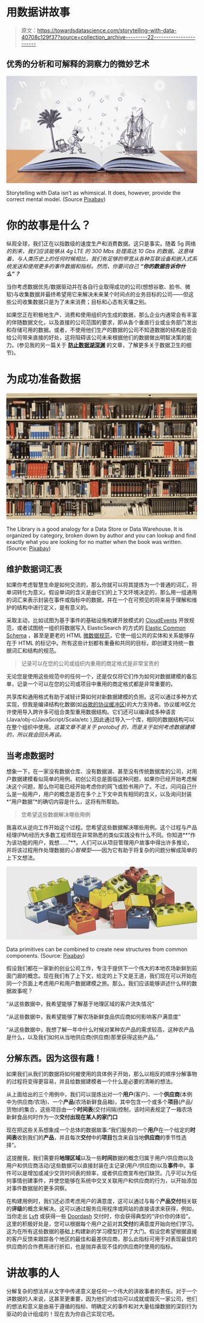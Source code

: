# 用数据讲故事

> 原文：<https://towardsdatascience.com/storytelling-with-data-40708c129f37?source=collection_archive---------22----------------------->

## 优秀的分析和可解释的洞察力的微妙艺术

![](img/365bb8982e2f683157caf68298756dff.png)

Storytelling with Data isn’t as whimsical. It does, however, provide the correct mental model. (Source [Pixabay](https://pixabay.com/illustrations/storytelling-story-telling-tale-4203628/))

# 你的故事是什么？

纵观全球，我们正在以指数级的速度生产和消费数据。这只是事实。随着 5g 网络*的到来，我们应该能够从 4g LTE 的 300 Mbs 处理高达 10 Gbs 的数据。这意味着，与人类历史上的任何时候相比，我们有足够的带宽从各种互联设备和嵌入式系统发送和使用更多的事件数据和指标。然而，你要问自己 ***“你的数据告诉你什么”？****

当你考虑数据优先/数据驱动并在各自行业取得成功的公司(想想谷歌、脸书、微软)与收集数据并最终希望用它来解决未来某个时间点的业务目标的公司——但这些公司收集数据只是为了未来消费；目标和心态有天壤之别。

如果您正在积极地生产、消费和使用组织内生成的数据，那么企业内通常会有丰富的伴随数据文化，以及直接的公司范围的要求，即从各个垂直行业或业务部门发出和存储可用的数据。或者，不使用他们生产的数据的公司不知道数据的结构是否会给公司带来直接的好处，这将阻碍该公司未来根据他们的数据做出明智决策的能力。(参见我的另一篇关于 [**防止数据湖深渊**](https://medium.com/97-things/preventing-the-data-lake-abyss-9a44e1f9f628) 的文章，了解更多关于数据卫生的细节)。

# 为成功准备数据

![](img/c5abdbfe391a0acc4fbd3a75fd067c4c.png)

The Library is a good analogy for a Data Store or Data Warehouse. It is organized by category, broken down by author and you can lookup and find exactly what you are looking for no matter when the book was written. (Source: [Pixabay](https://pixabay.com/photos/library-books-knowledge-information-1147815/))

## 维护数据词汇表

如果你考虑智慧生命是如何交流的，那么你就可以将其提炼为一个普通的词汇，将单词转化为意义。假设单词的含义是由它们的上下文环境决定的，那么用一组通用的词汇来表示封装在事件或指标中的数据，并在一个在可预见的将来易于理解和维护的结构中进行定义，是有意义的。

采取主动，比如试图为基于事件的基础设施构建开放模式的 [CloudEvents](https://cloudevents.io/) 开放规范，或者试图统一组织将数据写入 ElasticSearch 的方式的 [Elastic Common Schema](https://www.elastic.co/guide/en/ecs/current/ecs-field-reference.html) ，甚至是更老的 HTML [微数据规范](https://schema.org/docs/gs.html)，它使一组公共的实体和关系能够存在于 HTML 的标记中。所有这些计划都有重叠和共同的目标，即创建支持统一数据词汇和结构的规范。

> 记录可以在您的公司或组织内重用的商定格式是非常宝贵的

无论您是使用这些规范中的任何一个，还是仅仅将它们作为如何对数据建模的备忘单，记录一个可以在您的公司或项目中重用的商定格式都是非常重要的。

共享库和通用格式有助于减轻计算如何对新数据建模的负担。这可以通过多种方式实现，但我是编译结构化数据(如[谷歌的协议缓冲区](https://developers.google.com/protocol-buffers))的大力支持者。协议缓冲区允许使用导入跨许多可组合类型重用数据结构。它们还可以编译成多种语言(Java/obj-c/JavaScript/Scala/etc ),因此通过导入一个库，相同的数据结构可以在整个组织中使用。*这篇文章不是关于 protobuf 的，而是关于如何考虑数据建模的，所以我会回头再谈。*

## 当考虑数据时

想象一下，在一家没有数据仓库、没有数据湖、甚至没有传统数据库的公司，对用户数据建模看似简单的用例。初创公司总是面临这种问题，如果你已经开始考虑解决这个问题，那么你可能已经开始考虑你的网飞或脸书用户了。不过，问问自己什么是一般用户，用户的概念是否在多个上下文中具有相同的含义，以及询问封装*“用户数据”*的确切内容是什么，这将有所帮助。

> 您希望这些数据解决哪些用例

我喜欢从逆向工作开始这个过程。您希望这些数据解决哪些用例。这个过程与产品经理(PM)经历大多数工程师现在非常熟悉的类似实践没有什么不同。你知道**“作为该功能的用户，我想……”**。人们可以从项目管理用户故事中得出许多推论，并将该过程用作处理数据的*心智模型*——因为它有助于将复杂的问题分解成简单的上下文想法。

![](img/7d8e3a628a0545f5f45bb926fbf82e60.png)

Data primitives can be combined to create new structures from common components. (Source: [Pixabay](https://pixabay.com/illustrations/lego-building-game-toy-drawing-3388163/))

假设我们都在一家新的创业公司工作，专注于提供下一个伟大的本地农场新鲜到前面门廊的概念。现在我们有了上下文，给定的上下文是王道，我们现在可以开始在同一个页面上考虑用户和用户数据建模之旅。那么，我们应该能够讲述什么样的数据故事呢？

“从这些数据中，我希望能够了解基于地理区域的客户流失情况”

“从这些数据中，我希望能够了解农场新鲜食品供应商如何影响客户满意度”

“从这些数据中，我想了解一年中什么时候对某种农产品的需求较高，这种农产品是什么，以及我们如何从当地供应商(供应商)那里获得这些产品。”

## 分解东西。因为这很有趣！

如果我们从我们的数据将如何被使用的具体例子开始，那么以相反的顺序分解事物的过程将变得更容易，并且给数据建模者一个什么是必要的清晰的想法。

从上面给出的三个用例中，我们可以提炼出对一个**用户**(客户)、一个**供应商**(本例中为供应商/农场)、一个**产品**(农场新鲜食品箱)，其中包含一个或多个**项目**(产品/货物)的集合，这些项目由一个**时间表**(交付间隔)控制，该时间表规定了一箱农场新鲜食品何时作为一次**交付出现在某人的家门口**

现在把这些关系想象成一个总体的数据故事:“我们服务的一个**用户**在一个给定的**时间表**收到我们的**产品**，并且每次**交付**中的**项目**包含来自当地**供应商**的季节性选择”。

这提醒我，我们需要将**地理区域**以及一些**时间**数据的概念归属于用户/供应商以及用户和供应商活动/这些数据可以直接封装在主记录(用户/供应商)以及**事件**中。事件可以是增加或减少交货时间表的频率，或者供应商宣布他们缺货。几乎可以为任何事情创建事件，并使您能够在系统中交叉关联用户和供应商的行为，以开始添加对事件数据层的更多洞察。

在构建用例时，我们还必须考虑用户的满意度，这可以通过与每个**产品交付**相关联的**评级**的概念来解决。这可以通过服务应用程序或网站的直接请求来获得，例如，当你走出 [Lyft](https://www.lyft.com/) 或获得一些 [Doordash](https://www.doordash.com/) 交付时，你会获得典型的“评价你的体验”。这里的积极好处是，您可以根据每个用户之前对其**交付**的满意度开始向他们学习。这为在所有这些数据的基础上构建新的学习模型打开了大门。假设您希望根据直接的客户反馈来跟踪各个地区的最佳和最差供应商，那么此指标可用于对表现最佳的供应商的合作费用进行折扣，也是抛弃表现不佳的供应商时使用的指标。

# 讲故事的人

分解复杂的想法并从文字中传递意义是任何一个伟大的讲故事者的责任。对于一个讲数据的人来说，这甚至更重要，因为他们的成功可以成就或毁灭一家公司，他们的想法和意义是由易于遵循的指标、明确定义的事件和对大量枯燥数据的深刻行为驱动的会计组成的！现在去为你自己实现它吧。